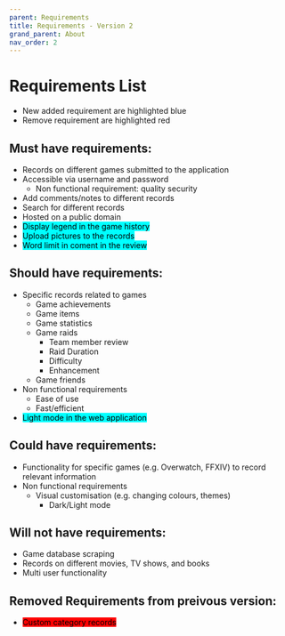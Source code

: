 ```yaml
---
parent: Requirements 
title: Requirements - Version 2
grand_parent: About
nav_order: 2
---
```

# Requirements List
- New added requirement are highlighted blue
- Remove requirement are highlighted red 
## Must have requirements:
- Records on different games submitted to the application
- Accessible via username and password
    - Non functional requirement: quality security
- Add comments/notes to different records
- Search for different records
- Hosted on a public domain
- <mark style="background-color: Aqua"> Display legend in the game history </mark>
- <mark style="background-color: Aqua"> Upload pictures to the records</mark>
- <mark style="background-color: Aqua"> Word limit in coment in the review </mark>


## Should have requirements:
- Specific records related to games
    - Game achievements
    - Game items
    - Game statistics
    - Game raids
        - Team member review 
        - Raid Duration 
        - Difficulty 
        - Enhancement 
    - Game friends
- Non functional requirements
    - Ease of use
    - Fast/efficient
- <mark style="background-color: Aqua">Light mode in the web application </mark>

## Could have requirements:
- Functionality for specific games (e.g. Overwatch, FFXIV) to record relevant information
- Non functional requirements
    - Visual customisation (e.g. changing colours, themes)
        - Dark/Light mode

## Will not have requirements:
- Game database scraping
- Records on different movies, TV shows, and books
- Multi user functionality

## Removed Requirements from preivous version:
- <mark style="background-color: Red"> Custom category records </mark>
